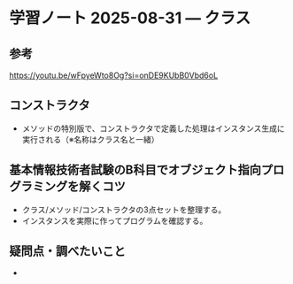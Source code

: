 # 学習ノート 2025-08-31 — クラス

## 参考
https://youtu.be/wFpyeWto8Og?si=onDE9KUbB0Vbd6oL

## コンストラクタ
- メソッドの特別版で、コンストラクタで定義した処理はインスタンス生成に実行される（※名称はクラス名と一緒）

## 基本情報技術者試験のB科目でオブジェクト指向プログラミングを解くコツ
- クラス/メソッド/コンストラクタの3点セットを整理する。
- インスタンスを実際に作ってプログラムを確認する。





## 疑問点・調べたいこと
- 
